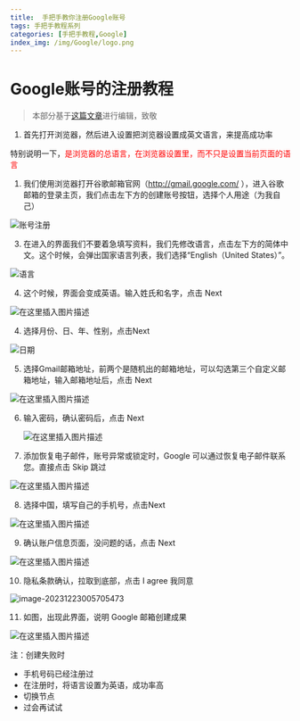 ```yaml
---
title:  手把手教你注册Google账号
tags: 手把手教程系列
categories: [手把手教程,Google]
index_img: /img/Google/logo.png	
---
```


# Google账号的注册教程

> 本部分基于[这篇文章](https://blog.csdn.net/qq_45138120/article/details/131347452#/)进行编辑，致敬

1. 首先打开浏览器，然后进入设置把浏览器设置成英文语言，来提高成功率

特别说明一下，<span style="color:#FF0000;">是浏览器的总语言，在浏览器设置里，而不只是设置当前页面的语言</span>

1. 我们使用浏览器打开谷歌邮箱官网（http://gmail.google.com/ ），进入谷歌邮箱的登录主页，我们点击左下方的创建账号按钮，选择个人用途（为我自己）

![账号注册](/img/Google/Google1.png)

3. 在进入的界面我们不要着急填写资料，我们先修改语言，点击左下方的简体中文。这个时候，会弹出国家语言列表，我们选择“English（United States）”。

![语言](/img/Google/Google2.png)

4. 这个时候，界面会变成英语。输入姓氏和名字，点击 Next

![在这里插入图片描述](/img/Google/Google3.png)

4. 选择月份、日、年、性别，点击Next

![日期](/img/Google/Google4.png)

5. 选择Gmail邮箱地址，前两个是随机出的邮箱地址，可以勾选第三个自定义邮箱地址，输入邮箱地址后，点击 Next

![在这里插入图片描述](/img/Google/Google5.png)

6. 输入密码，确认密码后，点击 Next

   ![在这里插入图片描述](/img/Google/Google6.png)

7. 添加恢复电子邮件，账号异常或锁定时，Google 可以通过恢复电子邮件联系您。直接点击 Skip 跳过

![在这里插入图片描述](/img/Google/Google7.png)

8. 选择中国，填写自己的手机号，点击Next

![在这里插入图片描述](/img/Google/Google8.png)

9. 确认账户信息页面，没问题的话，点击 Next

![在这里插入图片描述](/img/Google/Google9.png)

10. 隐私条款确认，拉取到底部，点击 I agree 我同意

![image-20231223005705473](/img/Google/Google10.png)

11. 如图，出现此界面，说明 Google 邮箱创建成果

![在这里插入图片描述](/img/Google/Google11.png)



注：创建失败时

- 手机号码已经注册过
- 在注册时，将语言设置为英语，成功率高
- 切换节点
- 过会再试试